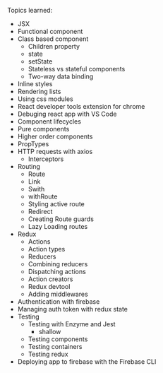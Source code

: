 Topics learned:
- JSX
- Functional component
- Class based component
  - Children property
  - state
  - setState
  - Stateless vs stateful components
  - Two-way data binding
- Inline styles
- Rendering lists
- Using css modules
- React developer tools extension for chrome
- Debuging react app with VS Code
- Component lifecycles
- Pure components
- Higher order components
- PropTypes
- HTTP requests with axios
  - Interceptors
- Routing
  - Route
  - Link
  - Swith
  - withRoute
  - Styling active route
  - Redirect
  - Creating Route guards
  - Lazy Loading routes
- Redux
  - Actions
  - Action types
  - Reducers
  - Combining reducers
  - Dispatching actions
  - Action creators
  - Redux devtool
  - Adding middlewares
- Authentication with firebase
- Managing auth token with redux state
- Testing
  - Testing with Enzyme and Jest
    - shallow
  - Testing components
  - Testing containers
  - Testing redux
- Deploying app to firebase with the Firebase CLI
